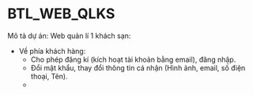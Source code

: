 # BTL_WEB_QLKS
Mô tả dự án: Web quản lí 1 khách sạn:
  - Về phía khách hàng:
    + Cho phép đăng kí (kích hoạt tài khoản bằng email), đăng nhập.
    + Đổi mật khẩu, thay đổi thông tin cá nhận (Hình ảnh, email, số điện thoại, Tên).
    + 
